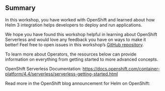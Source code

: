 ## Summary
In this workshop, you have worked with OpenShift and learned about how Helm 3 integration helps developers to deploy and run applications.

We hope you have found this workshop helpful in learning about OpenShift Serverless and would love any feedback you have on ways to make it better! Feel free to open issues in this workshop’s [GitHub repository](https://github.com/openshift-labs/learn-katacoda).

To learn more about Operators, the resources below can provide information on everything from getting started to more advanced concepts.

OpenShift Serverless Documentation: https://docs.openshift.com/container-platform/4.4/serverless/serverless-getting-started.html




Read more in the OpenShift blog announcement for Helm on OpenShift: